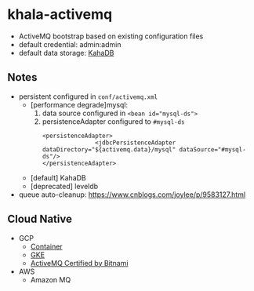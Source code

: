 # khala-activemq

- ActiveMQ bootstrap based on existing configuration files
- default credential: admin:admin
- default data storage: [KahaDB](https://activemq.apache.org/kahadb)
## Notes
- persistent configured in `conf/activemq.xml`
    - [performance degrade]mysql: 
        1. data source configured in `<bean id="mysql-ds">`
        2. persistenceAdapter configured to  `#mysql-ds`
            ```
           <persistenceAdapter>
                           <jdbcPersistenceAdapter dataDirectory="${activemq.data}/mysql" dataSource="#mysql-ds"/>
           </persistenceAdapter>
            ```
    - [default] KahaDB 
    - [deprecated] leveldb 
- queue auto-cleanup: https://www.cnblogs.com/joylee/p/9583127.html

## Cloud Native
- GCP
    - [Container](https://console.cloud.google.com/marketplace/product/google/activemq5)
    - [GKE](https://console.cloud.google.com/marketplace/product/google/activemq)
    - [ActiveMQ Certified by Bitnami](https://console.cloud.google.com/marketplace/product/google/activemq)
- AWS
    - Amazon MQ
